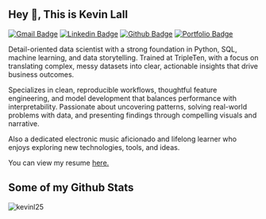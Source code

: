 ## Hey 👋, This is Kevin Lall
[![Gmail Badge](https://img.shields.io/badge/-kevinlall90@gmail.com-c14438?style=flat&logo=Gmail&logoColor=white&link=mailto:kevinlall90@gmail.com)](mailto:kevinlall90@gmail.com) 
[![Linkedin Badge](https://img.shields.io/badge/-www.linkedin.com/in/kevinlall-0072b1?style=flat&logo=Linkedin&logoColor=white&link=https://www.linkedin.com/in/www.linkedin.com/in/kevinlall/)](https://www.linkedin.com/in/www.linkedin.com/in/kevinlall/) [![Github Badge](https://img.shields.io/badge/-kevinl25-grey?style=flat&logo=github&logoColor=white&link=https://github.com/kevinl25/)](https://www.github.com/kevinl25/) [![Portfolio Badge](https://img.shields.io/badge/portfolio-web-blue?style=flat&link=https://github.com/kevinl25/Data-Science-Projects-/)](https://github.com/kevinl25/Data-Science-Projects-/) <p align='left'>Detail-oriented data scientist with a strong foundation in Python, SQL, machine learning, and data storytelling. Trained at TripleTen, with a focus on translating complex, messy datasets into clear, actionable insights that drive business outcomes.

Specializes in clean, reproducible workflows, thoughtful feature engineering, and model development that balances performance with interpretability. Passionate about uncovering patterns, solving real-world problems with data, and presenting findings through compelling visuals and narrative.

Also a dedicated electronic music aficionado and lifelong learner who enjoys exploring new technologies, tools, and ideas.</p><p align='left'> You can view my resume <a href='https://docs.google.com/document/d/e/2PACX-1vQvwMAXW5I7ZRyaWEh8TiRfmdYfT3edYQTk6hC9bpPxaiWyoZmpRm6PAQA50k3kxbO40mpbcuQEg20P/pub ' target=_blank><u>here</u>.</a></p>
## Some of my Github Stats
<p align=left> <img src=https://komarev.com/ghpvc/?username=kevinl25 alt=kevinl25 /> </p>

